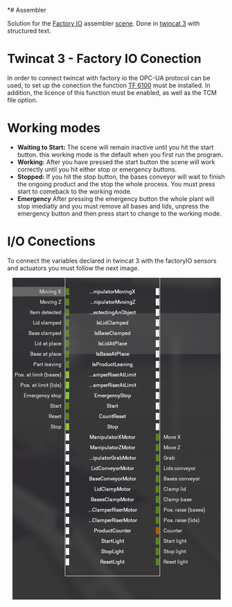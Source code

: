 *# Assembler

Solution for the [Factory IO](https://factoryio.com/) assembler [scene](https://youtu.be/IC7GJVJ_QlA). Done in [twincat 3](https://www.beckhoff.com/en-en/support/download-finder/software-and-tools/) with structured text.

# Twincat 3 - Factory IO Conection
In order to connect twincat with factory io the OPC-UA protocol can be used, to set up the conection the function [TF 6100](https://www.beckhoff.com/en-us/products/automation/twincat/tfxxxx-twincat-3-functions/tf6xxx-tc3-connectivity/tf6100.html) must be installed. In addition, the licence of this function must be enabled, as well as the TCM file option.

# Working modes
- **Waiting to Start:** The scene will remain inactive until you hit the start button. this working mode is the default when you first run the program.
- **Working:** After you have pressed the start button the scene will work correctly until you hit either stop or emergency buttons.
- **Stopped:** If you hit the stop button, the bases conveyor will wait to finish the ongoing product and the stop the whole process. You must press start to comeback to the working mode.
- **Emergency** After pressing the emergency button the whole plant will stop imediatly and you must remove all bases and lids, unpress the emergency button and then press start to change to the working mode. 

# I/O Conections 
To connect the variables declared in twincat 3 with the factoryIO sensors and actuators you must follow the next image.
<p align="center">
  <img src="https://github.com/juandpenan/Assembler/blob/main/Screenshots/Inputs-Outputs.PNG?raw=true"/>
</p>





         

